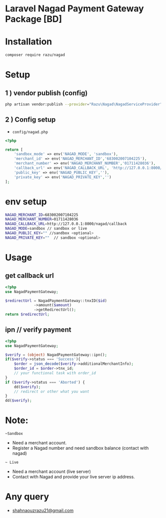 # Laravel Nagad Payment Gateway Package [BD]

# Installation

```bash
composer require razu/nagad
```

# Setup

## 1 ) vendor publish (config)

```bash
php artisan vendor:publish --provider="Razu\Nagad\NagadServiceProvider" --tag=config
```

## 2 ) Config setup

- `config/nagad.php`

```php
<?php

return [
    'sandbox_mode' => env('NAGAD_MODE', 'sandbox'),
    'merchant_id' => env('NAGAD_MERCHANT_ID','683002007104225'),
    'merchant_number' => env('NAGAD_MERCHANT_NUMBER','01711428036'),
    'callback_url' => env('NAGAD_CALLBACK_URL', 'http://127.0.0.1:8000/nagad/callback'),
    'public_key' => env('NAGAD_PUBLIC_KEY',''),
    'private_key' => env('NAGAD_PRIVATE_KEY','')
];
```

# env setup

```bash
NAGAD_MERCHANT_ID=683002007104225
NAGAD_MERCHANT_NUMBER=01711428036
NAGAD_CALLBACK_URL=http://127.0.0.1:8000/nagad/callback
NAGAD_MODE=sandbox // sandbox or live
NAGAD_PUBLIC_KEY="" //sandbox <optional>
NAGAD_PRIVATE_KEY=""  // sandbox <optional>
```

# Usage

## get callback url

```php
<?php
use NagadPaymentGateway;

$redirectUrl = NagadPaymentGateway::tnxID($id)
             ->amount($amount)
             ->getRedirectUrl();
return $redirectUrl;
```

## ipn // verify payment

```php
<?php
use NagadPaymentGateway;

$verify = (object) NagadPaymentGateway::ipn();
if($verify->status === 'Success'){
    $order = json_decode($verify->additionalMerchantInfo);
    $order_id = $order->tnx_id;
    // your functional task with order_id
}
if ($verify->status === 'Aborted') {
    dd($verify);
    // redirect or other what you want
}
dd($verify);

```

# Note:

`~Sandbox`

- Need a merchant account.
- Register a Nagad number and need sandbox balance (contact with nagad)

`~ Live`

- Need a merchant account (live server)
- Contact with Nagad and provide your live server ip address.

# Any query

- shahnaouzrazu21@gmail.com
